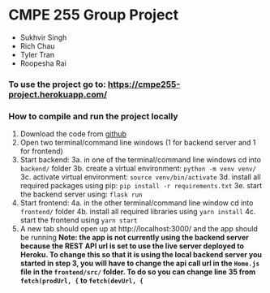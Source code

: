 # CMPE 255 Group Project

- Sukhvir Singh
- Rich Chau
- Tyler Tran
- Roopesha Rai


### To use the project go to: https://cmpe255-project.herokuapp.com/
### How to compile and run the project locally
1. Download the code from [github](https://github.com/SukhvirS/cmpe255-project)
2. Open two terminal/command line windows (1 for backend server and 1 for frontend)
3. Start backend:
3a. in one of the terminal/command line windows cd into `backend/` folder
3b. create a virtual environment: `python -m venv venv/`
3c. activate virtual environment: `source venv/bin/activate`
3d. install all required packages using pip: `pip install -r requirements.txt`
3e. start the backend server using: `flask run`
4. Start frontend:
4a. in the other terminal/command line window cd into `frontend/` folder
4b. install all required libraries using `yarn install`
4c. start the frontend using `yarn start`
5. A new tab should open up at http://localhost:3000/ and the app should be running
**Note: the app is not currently using the backend server because the REST API url is set to use the live server deployed to Heroku. To change this so that it is using the local backend server you started in step 3, you will have to change the api call url in the `Home.js` file in the `frontend/src/` folder. To do so you can change line 35 from `fetch(prodUrl, {` to `fetch(devUrl, {`**
